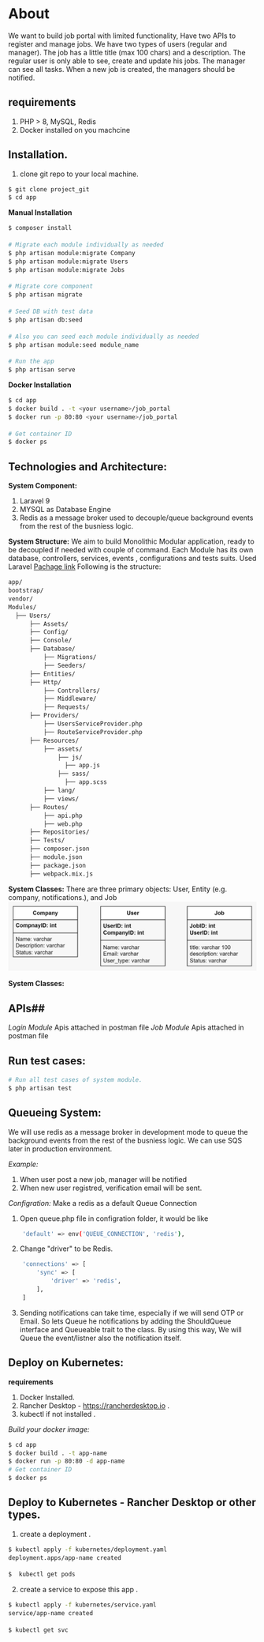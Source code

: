 # About
We want to build job portal with limited functionality, Have two APIs to register and manage jobs. 
We have two types of users (regular and manager).
The job has a little title (max 100 chars) and a description.
The regular user is only able to see, create and update his jobs. The manager can see all tasks. When a
new job is created, the managers should be notified.

## requirements 
1. PHP > 8, MySQL, Redis
2. Docker installed on you machcine 

## Installation. 
1. clone git repo to your local machine.

```bash
$ git clone project_git
$ cd app
```

**Manual Installation**

```sh
$ composer install

# Migrate each module individually as needed
$ php artisan module:migrate Company
$ php artisan module:migrate Users
$ php artisan module:migrate Jobs

# Migrate core component 
$ php artisan migrate

# Seed DB with test data 
$ php artisan db:seed

# Also you can seed each module individually as needed 
$ php artisan module:seed module_name

# Run the app
$ php artisan serve
```

**Docker Installation**
```sh
$ cd app
$ docker build . -t <your username>/job_portal
$ docker run -p 80:80 <your username>/job_portal

# Get container ID
$ docker ps
```

## Technologies and Architecture:
**System Component:**
1. Laravel 9 
2. MYSQL as Database Engine
3. Redis as a message broker used to decouple/queue background events from the rest of the busniess logic.

**System Structure:**
We aim to build Monolithic Modular application, ready to be decoupled if needed with couple of command.
Each Module has its own database, controllers, services, events , configurations and tests suits.
Used Laravel [Pachage link](https://github.com/nWidart/laravel-modules) 
Following is the structure:
```sh
app/
bootstrap/
vendor/
Modules/
  ├── Users/
      ├── Assets/
      ├── Config/
      ├── Console/
      ├── Database/
          ├── Migrations/
          ├── Seeders/
      ├── Entities/
      ├── Http/
          ├── Controllers/
          ├── Middleware/
          ├── Requests/
      ├── Providers/
          ├── UsersServiceProvider.php
          ├── RouteServiceProvider.php
      ├── Resources/
          ├── assets/
              ├── js/
                ├── app.js
              ├── sass/
                ├── app.scss
          ├── lang/
          ├── views/
      ├── Routes/
          ├── api.php
          ├── web.php
      ├── Repositories/
      ├── Tests/
      ├── composer.json
      ├── module.json
      ├── package.json
      ├── webpack.mix.js
```

**System Classes:**
There are three primary objects: User, Entity (e.g. company, notifications.), and Job
![alt text](https://github.com/khaledhabsa/job_portal/blob/main/job_portal/entities.jpeg)


**System Classes:**


## APIs##
*Login Module*
Apis attached in postman file
*Job Module*
Apis attached in postman file

## Run test cases:
```sh
# Run all test cases of system module.
$ php artisan test
```

## Queueing System:
We will use redis as a message broker in development mode to queue the background events from the rest of the busniess logic.
We can use SQS later in production environment.

*Example:*
1. When user post a new job, manager will be notified
2. When new user registred, verification email will be sent.

*Configration:*
Make a redis as a default Queue Connection
1. Open queue.php file in configration folder, it would be like
```sh
    'default' => env('QUEUE_CONNECTION', 'redis'),
```
2. Change "driver" to be Redis. 
```sh
    'connections' => [
        'sync' => [
            'driver' => 'redis',
        ],
    ]
```
3. Sending notifications can take time, especially if we will send OTP or Email. So lets Queue he  notifications by adding the ShouldQueue interface and Queueable trait to the class.
By using this way, We will Queue the event/listner also the notification itself.  


## Deploy on Kubernetes:

**requirements**
1. Docker Installed.
2. Rancher Desktop - https://rancherdesktop.io .
3. kubectl if not installed .

*Build  your docker image:*
```sh
$ cd app
$ docker build . -t app-name
$ docker run -p 80:80 -d app-name
# Get container ID
$ docker ps
```

## Deploy to Kubernetes - Rancher Desktop or other types. 
1. create a deployment .
```sh 
$ kubectl apply -f kubernetes/deployment.yaml 
deployment.apps/app-name created

$  kubectl get pods
```

2. create a service to expose this app .
```sh
$ kubectl apply -f kubernetes/service.yaml
service/app-name created

$ kubectl get svc
```
